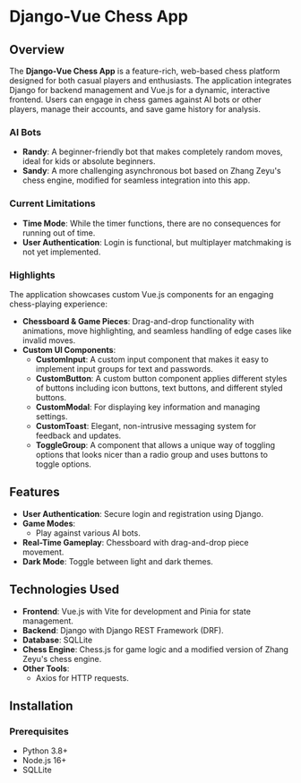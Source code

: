 # Django-Vue Chess App

## Overview
The **Django-Vue Chess App** is a feature-rich, web-based chess platform designed for both casual 
players and enthusiasts. The application integrates Django for backend management and Vue.js for a 
dynamic, interactive frontend. Users can engage in chess games against AI bots or other players, 
manage their accounts, and save game history for analysis.

### AI Bots
- **Randy**: A beginner-friendly bot that makes completely random moves, ideal for kids or absolute 
beginners.
- **Sandy**: A more challenging asynchronous bot based on Zhang Zeyu's chess engine, modified for 
seamless integration into this app.

### Current Limitations
- **Time Mode**: While the timer functions, there are no consequences for running out of time.
- **User Authentication**: Login is functional, but multiplayer matchmaking is not yet implemented.

### Highlights
The application showcases custom Vue.js components for an engaging chess-playing experience:
- **Chessboard & Game Pieces**: Drag-and-drop functionality with animations, move highlighting, and 
seamless handling of edge cases like invalid moves.
- **Custom UI Components**:
  - **CustomInput**: A custom input component that makes it easy to implement input groups for text
and passwords.
  - **CustomButton**: A custom button component applies different styles of buttons including icon
buttons, text buttons, and different styled buttons.
  - **CustomModal**: For displaying key information and managing settings.
  - **CustomToast**: Elegant, non-intrusive messaging system for feedback and updates.
  - **ToggleGroup**: A component that allows a unique way of toggling options that looks nicer than
a radio group and uses buttons to toggle options. 

## Features
- **User Authentication**: Secure login and registration using Django.
- **Game Modes**:
  - Play against various AI bots.
- **Real-Time Gameplay**: Chessboard with drag-and-drop piece movement.
- **Dark Mode**: Toggle between light and dark themes.

## Technologies Used
- **Frontend**: Vue.js with Vite for development and Pinia for state management.
- **Backend**: Django with Django REST Framework (DRF).
- **Database**: SQLLite
- **Chess Engine**: Chess.js for game logic and a modified version of Zhang Zeyu's chess engine.
- **Other Tools**:
  - Axios for HTTP requests.

## Installation
### Prerequisites
- Python 3.8+
- Node.js 16+
- SQLLite
